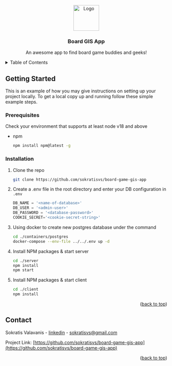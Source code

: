<!-- PROJECT LOGO -->
<br />
<div align="center">
  <a href="https://github.com/sokratisvs/board-game-gis-app">
    <img src="images/logo.png" alt="Logo" width="80" height="80">
  </a>

  <h3 align="center">Board GIS App</h3>

  <p align="center">
    An awesome app to find board game buddies and geeks!
    <br />
    <!-- <a href="https://github.com/sokratisvs/board-game-gis-app"><strong>Explore the docs »</strong></a>
    <br />
    <br />
    <a href="https://github.com/sokratisvs/board-game-gis-app">View Demo</a>
    ·
    <a href="https://github.com/sokratisvs/board-game-gis-app">Report Bug</a>
    ·
    <a href="https://github.com/sokratisvs/board-game-gis-app">Request Feature</a> -->
  </p>
</div>

<!-- TABLE OF CONTENTS -->
<details>
  <summary>Table of Contents</summary>
  <ol>
    <!-- <li>
      <a href="#about-the-project">About The Project</a>
      <ul>
        <li><a href="#built-with">Built With</a></li>
      </ul>
    </li>
    <li> -->
      <a href="#getting-started">Getting Started</a>
      <ul>
        <!-- <li><a href="#prerequisites">Prerequisites</a></li> -->
        <li><a href="#installation">Installation</a></li>
      </ul>
    </li>
    <!-- <li><a href="#license">License</a></li> -->
    <li><a href="#contact">Contact</a></li>
    <!-- <li><a href="#acknowledgments">Acknowledgments</a></li> -->
  </ol>
</details>

<!-- GETTING STARTED -->

## Getting Started

This is an example of how you may give instructions on setting up your project locally.
To get a local copy up and running follow these simple example steps.

### Prerequisites

Check your environment that supports at least node v18 and above

- npm
  ```sh
  npm install npm@latest -g
  ```

### Installation

1. Clone the repo
   ```sh
   git clone https://github.com/sokratisvs/board-game-gis-app
   ```
2. Create a .env file in the root directory and enter your DB configuration in `.env`
   ```js
   DB_NAME = '<name-of-database>'
   DB_USER = '<admin-user>'
   DB_PASSWORD = '<database-password>'
   COOKIE_SECRET='<cookie-secret-string>'
   ```
3. Using docker to create new postgres database under the command
   ```sh
   cd ./containers/postgres
   docker-compose --env-file ../../.env up -d
   ```
4. Install NPM packages & start server
   ```sh
   cd ./server
   npm install
   npm start
   ```
5. Install NPM packages & start client
   ```sh
   cd ./client
   npm install
   ```

<p align="right">(<a href="#readme-top">back to top</a>)</p>

<!-- CONTACT -->

## Contact

Sokratis Valavanis - [linkedin](https://www.linkedin.com/in/sokratis-valavanis-7010a469/) - sokratisvs@gmail.com

Project Link: [https://github.com/sokratisvs/board-game-gis-app](https://github.com/sokratisvs/board-game-gis-app)

<p align="right">(<a href="#readme-top">back to top</a>)</p>
